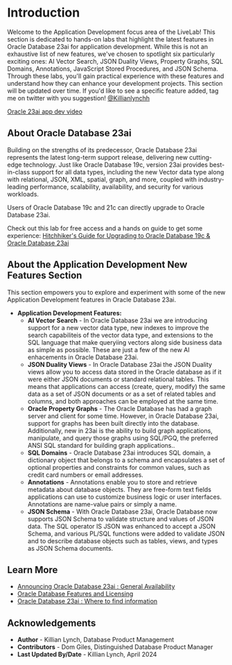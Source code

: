 # Introduction

Welcome to the Application Development focus area of the LiveLab! This section is dedicated to hands-on labs that highlight the latest features in Oracle Database 23ai for application development. While this is not an exhaustive list of new features, we've chosen to spotlight six particularly exciting ones: AI Vector Search, JSON Duality Views, Property Graphs, SQL Domains, Annotations, JavaScript Stored Procedures, and JSON Schema. Through these labs, you'll gain practical experience with these features and understand how they can enhance your development projects. This section will be updated over time. If you'd like to see a specific feature added, tag me on twitter with you suggestion! [@Killianlynchh](https://twitter.com/Killianlynchh)

[Oracle 23ai app dev video](youtube:ksVgnhbxj9w)

## About Oracle Database 23ai

Building on the strengths of its predecessor, Oracle Database 23ai represents the latest long-term support release, delivering new cutting-edge technology. Just like Oracle Database 19c, version 23ai provides best-in-class support for all data types, including the new Vector data type along with relational, JSON, XML, spatial, graph, and more, coupled with industry-leading performance, scalability, availability, and security for various workloads.

Users of Oracle Database 19c and 21c can directly upgrade to Oracle Database 23ai.

Check out this lab for free access and a hands on guide to get some experience:
[Hitchhiker's Guide for Upgrading to Oracle Database 19c & Oracle Database 23ai](https://apexapps.oracle.com/pls/apex/f?p=133:180:110377980096946::::wid:606)

## About the Application Development New Features Section

This section empowers you to explore and experiment with some of the new Application Development features in Oracle Database 23ai.

* **Application Development Features:**
    - **AI Vector Search** - In Oracle Database 23ai we are introducing support for a new vector data type, new indexes to improve the search capabiliteis of the vector data type, and extensions to the SQL language that make queryiing vectors along side business data as simple as possible. These are just a few of the new AI enhacements in Oracle Database 23ai.
    - **JSON Duality Views** - In Oracle Database 23ai the JSON Duality views allow you to access data stored in the Oracle database as if it were either JSON documents or standard relational tables. This means that applications can access (create, query, modify) the same data as a set of JSON documents or as a set of related tables and columns, and both approaches can be employed at the same time.
    - **Oracle Property Graphs** - The Oracle Database has had a graph server and client for some time. However, in Oracle Database 23ai, support for graphs has been built directly into the database. Additionally, new in 23ai is the ability to build graph applications, manipulate, and query those graphs using SQL/PGQ, the preferred ANSI SQL standard for building graph applications..
    - **SQL Domains** - Oracle Database 23ai introduces SQL domain, a dictionary object that belongs to a schema and encapsulates a set of optional properties and constraints for common values, such as credit card numbers or email addresses.
    - **Annotations** - Annotations enable you to store and retrieve metadata about database objects. They are free-form text fields applications can use to customize business logic or user interfaces. Annotations are name-value pairs or simply a name.
    - **JSON Schema** - With Oracle Database 23ai, Oracle Database now supports JSON Schema to validate structure and values of JSON data. The SQL operator IS JSON was enhanced to accept a JSON Schema, and various PL/SQL functions were added to validate JSON and to describe database objects such as tables, views, and types as JSON Schema documents.

## Learn More

* [Announcing Oracle Database 23ai : General Availability](https://blogs.oracle.com/database/post/oracle-23ai-now-generally-available) 
* [Oracle Database Features and Licensing](https://apex.oracle.com/database-features/)
* [Oracle Database 23ai : Where to find information](https://blogs.oracle.com/database/post/oracle-database-23ai-where-to-find-more-information)


## Acknowledgements
* **Author** - Killian Lynch, Database Product Management
* **Contributors** - Dom Giles, Distinguished Database Product Manager
* **Last Updated By/Date** - Killian Lynch, April 2024

